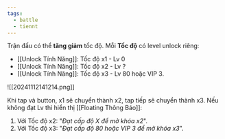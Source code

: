 ```yaml
---
tags:
  - battle
  - tiennt
---
```

Trận đấu có thể **tăng giảm** tốc độ. Mỗi **Tốc độ** có level unlock riêng:
- [[Unlock Tính Năng]]: Tốc độ x1 - Lv 0
- [[Unlock Tính Năng]]: Tốc độ x2 - Lv ?
- [[Unlock Tính Năng]]: Tốc độ x3 - Lv 80 hoặc VIP 3.

![[20241112141214.png]]

Khi tap và button, x1 sẽ chuyển thành x2, tap tiếp sẽ chuyển thành x3.
Nếu không đạt Lv thì hiển thị [[Floating Thông Báo]]: 
1. Với Tốc độ x2: "*Đạt cấp độ X để mở khóa x2*".
2. Với Tốc độ x3: "*Đạt cấp độ 80 hoặc VIP 3 để mở khóa x3*".